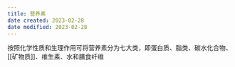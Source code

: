 ```yaml
---
title: 营养素
date created: 2023-02-28
date modified: 2023-02-28
---
```


按照化学性质和生理作用可将营养素分为七大类，即蛋白质、脂类、碳水化合物、[[矿物质]]、维生素、水和膳食纤维